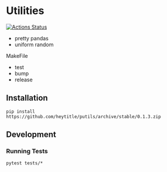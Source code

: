 # Utilities

[![Actions Status](https://github.com/heytitle/putils/workflows/CI/badge.svg)](https://github.com/heytitle/putils/actions)


- pretty pandas
- uniform random

MakeFile
- test
- bump
- release


## Installation
```
pip install https://github.com/heytitle/putils/archive/stable/0.1.3.zip
```

## Development


### Running Tests
```
pytest tests/*
```